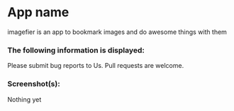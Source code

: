 # App name

imagefier is an app to bookmark images and do awesome things with them

### The following information is displayed:


Please submit bug reports to Us. Pull requests are welcome.

### Screenshot(s):
Nothing yet

